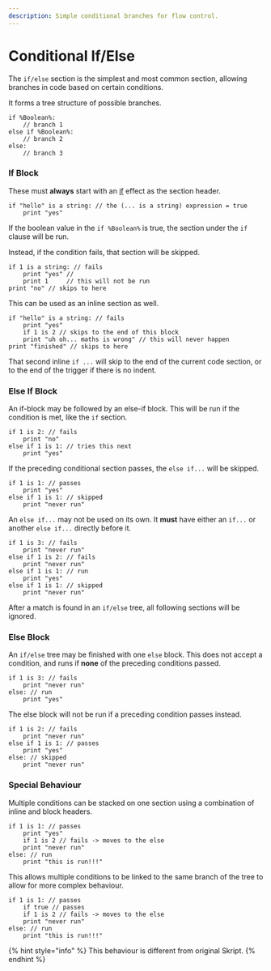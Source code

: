 ```yaml
---
description: Simple conditional branches for flow control.
---
```


# Conditional If/Else

The `if/else` section is the simplest and most common section, allowing branches in code based on certain conditions.

It forms a tree structure of possible branches.

```clike
if %Boolean%:
    // branch 1
else if %Boolean%:
    // branch 2
else:
    // branch 3
```

### If Block

These must **always** start with an [if](../effects/conditional-effects.md) effect as the section header.

```clike
if "hello" is a string: // the (... is a string) expression = true
    print "yes"
```

If the boolean value in the `if %Boolean%` is true, the section under the `if` clause will be run.

Instead, if the condition fails, that section will be skipped.

```clike
if 1 is a string: // fails
    print "yes" // 
    print 1     // this will not be run
print "no" // skips to here
```

This can be used as an inline section as well.

```clike
if "hello" is a string: // fails
    print "yes"
    if 1 is 2 // skips to the end of this block
    print "uh oh... maths is wrong" // this will never happen
print "finished" // skips to here
```

That second inline `if ...` will skip to the end of the current code section, or to the end of the trigger if there is no indent.

### Else If Block

An if-block may be followed by an else-if block. This will be run if the condition is met, like the `if` section.

```clike
if 1 is 2: // fails
    print "no"
else if 1 is 1: // tries this next
    print "yes"
```

If the preceding conditional section passes, the `else if...` will be skipped.

```clike
if 1 is 1: // passes
    print "yes"
else if 1 is 1: // skipped
    print "never run"
```

An `else if...` may not be used on its own. It **must** have either an `if...` or another `else if...` directly before it.

```clike
if 1 is 3: // fails
    print "never run"
else if 1 is 2: // fails
    print "never run"
else if 1 is 1: // run
    print "yes"
else if 1 is 1: // skipped
    print "never run"
```

After a match is found in an `if/else` tree, all following sections will be ignored.

### Else Block

An `if/else` tree may be finished with one `else` block. This does not accept a condition, and runs if **none** of the preceding conditions passed.

```clike
if 1 is 3: // fails
    print "never run"
else: // run
    print "yes"
```

The else block will not be run if a preceding condition passes instead.

```clike
if 1 is 2: // fails
    print "never run"
else if 1 is 1: // passes
    print "yes"
else: // skipped
    print "never run"
```

### Special Behaviour

Multiple conditions can be stacked on one section using a combination of inline and block headers.

```clike
if 1 is 1: // passes
    print "yes"
    if 1 is 2 // fails -> moves to the else
    print "never run"
else: // run
    print "this is run!!!"
```

This allows multiple conditions to be linked to the same branch of the tree to allow for more complex behaviour.

```clike
if 1 is 1: // passes
    if true // passes
    if 1 is 2 // fails -> moves to the else
    print "never run"
else: // run
    print "this is run!!!"
```

{% hint style="info" %}
This behaviour is different from original Skript.
{% endhint %}


